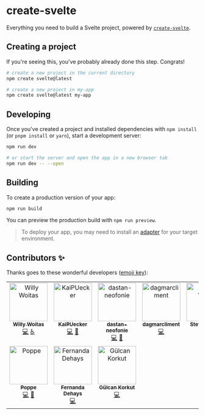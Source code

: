 # create-svelte

Everything you need to build a Svelte project, powered by [`create-svelte`](https://github.com/sveltejs/kit/tree/main/packages/create-svelte).

## Creating a project

If you're seeing this, you've probably already done this step. Congrats!

```bash
# create a new project in the current directory
npm create svelte@latest

# create a new project in my-app
npm create svelte@latest my-app
```

## Developing

Once you've created a project and installed dependencies with `npm install` (or `pnpm install` or `yarn`), start a development server:

```bash
npm run dev

# or start the server and open the app in a new browser tab
npm run dev -- --open
```

## Building

To create a production version of your app:

```bash
npm run build
```

You can preview the production build with `npm run preview`.

> To deploy your app, you may need to install an [adapter](https://kit.svelte.dev/docs/adapters) for your target environment.

## Contributors ✨

Thanks goes to these wonderful developers ([emoji key](https://allcontributors.org/docs/en/emoji-key)):
<!-- ALL-CONTRIBUTORS-LIST:START - Do not remove or modify this section -->
<!-- prettier-ignore-start -->
<!-- markdownlint-disable -->
<table>
  <tbody>
    <tr>
      <td align="center" valign="top" width="14.28%"><a href="https://github.com/dutscher"><img src="https://avatars.githubusercontent.com/u/14682?v=4?s=100" width="100px;" alt="Willy Woitas"/><br /><sub><b>Willy Woitas</b></sub></a><br /><a href="https://github.com/Neofonie/a11y/commits?author=dutscher" title="Code">💻</a> <a href="#a11y-dutscher" title="Accessibility">️️️️♿️</a></td>
      <td align="center" valign="top" width="14.28%"><a href="https://github.com/KaiPUecker"><img src="https://avatars.githubusercontent.com/u/16097317?v=4?s=100" width="100px;" alt="KaiPUecker"/><br /><sub><b>KaiPUecker</b></sub></a><br /><a href="https://github.com/Neofonie/a11y/commits?author=KaiPUecker" title="Code">💻</a> <a href="#plugin-KaiPUecker" title="Plugin/utility libraries">🔌</a></td>
      <td align="center" valign="top" width="14.28%"><a href="https://github.com/dastan-neofonie"><img src="https://avatars.githubusercontent.com/u/132995915?v=4?s=100" width="100px;" alt="dastan-neofonie"/><br /><sub><b>dastan-neofonie</b></sub></a><br /><a href="https://github.com/Neofonie/a11y/commits?author=dastan-neofonie" title="Code">💻</a> <a href="#plugin-dastan-neofonie" title="Plugin/utility libraries">🔌</a></td>
      <td align="center" valign="top" width="14.28%"><a href="https://github.com/dagmarcliment"><img src="https://avatars.githubusercontent.com/u/166798148?v=4?s=100" width="100px;" alt="dagmarcliment"/><br /><sub><b>dagmarcliment</b></sub></a><br /><a href="https://github.com/Neofonie/a11y/commits?author=dagmarcliment" title="Code">💻</a></td>
      <td align="center" valign="top" width="14.28%"><a href="https://github.com/wolffste"><img src="https://avatars.githubusercontent.com/u/48299833?v=4?s=100" width="100px;" alt="Stefan Wolff"/><br /><sub><b>Stefan Wolff</b></sub></a><br /><a href="https://github.com/Neofonie/a11y/commits?author=wolffste" title="Code">💻</a> <a href="#design-wolffste" title="Design">🎨</a></td>
      <td align="center" valign="top" width="14.28%"><a href="https://github.com/vincentkg"><img src="https://avatars.githubusercontent.com/u/121291022?v=4?s=100" width="100px;" alt="vincentkg"/><br /><sub><b>vincentkg</b></sub></a><br /><a href="https://github.com/Neofonie/a11y/commits?author=vincentkg" title="Code">💻</a> <a href="#design-vincentkg" title="Design">🎨</a></td>
      <td align="center" valign="top" width="14.28%"><a href="https://github.com/karakozA"><img src="https://avatars.githubusercontent.com/u/168534924?v=4?s=100" width="100px;" alt="karakozA"/><br /><sub><b>karakozA</b></sub></a><br /><a href="https://github.com/Neofonie/a11y/commits?author=karakozA" title="Code">💻</a></td>
    </tr>
    <tr>
      <td align="center" valign="top" width="14.28%"><a href="https://github.com/djpo"><img src="https://avatars.githubusercontent.com/u/15165864?v=4?s=100" width="100px;" alt="Poppe"/><br /><sub><b>Poppe</b></sub></a><br /><a href="https://github.com/Neofonie/a11y/commits?author=djpo" title="Code">💻</a> <a href="#design-djpo" title="Design">🎨</a></td>
      <td align="center" valign="top" width="14.28%"><a href="https://github.com/Fernandadp"><img src="https://avatars.githubusercontent.com/u/37628126?v=4?s=100" width="100px;" alt="Fernanda Dehays"/><br /><sub><b>Fernanda Dehays</b></sub></a><br /><a href="https://github.com/Neofonie/a11y/commits?author=Fernandadp" title="Code">💻</a></td>
      <td align="center" valign="top" width="14.28%"><a href="https://github.com/GuelcanKorkut"><img src="https://avatars.githubusercontent.com/u/22833869?v=4?s=100" width="100px;" alt="Gülcan Korkut"/><br /><sub><b>Gülcan Korkut</b></sub></a><br /><a href="https://github.com/Neofonie/a11y/commits?author=GuelcanKorkut" title="Code">💻</a></td>
    </tr>
  </tbody>
</table>

<!-- markdownlint-restore -->
<!-- prettier-ignore-end -->

<!-- ALL-CONTRIBUTORS-LIST:END -->